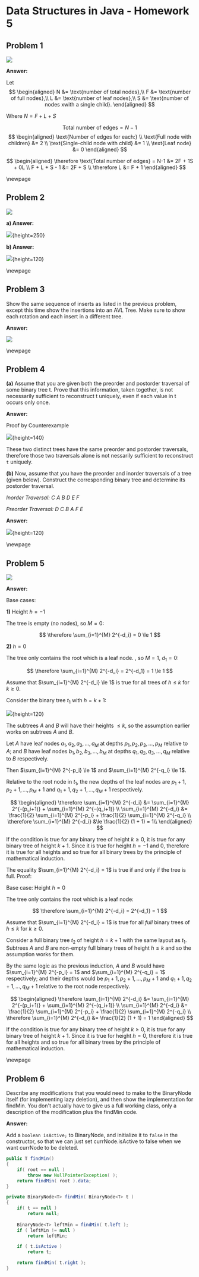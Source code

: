 # Data Structures in Java - Homework 5

## Problem 1

![](ex4_6.png)

__Answer:__

Let
$$
\begin{aligned}
N &= \text{number of total nodes},\\
F &= \text{number of full nodes},\\
L &= \text{number of leaf nodes},\\
S &= \text{number of nodes xwith a single child}.
\end{aligned}
$$


Where $N = F + L + S$

$$
\text{Total number of edges} = N-1
$$
$$
\begin{aligned}
\text{Number of edges for each:} \\
\text{Full node with children} &= 2 \\
\text{Single-child node with child} &= 1 \\
\text{Leaf node} &= 0
\end{aligned}
$$

$$
\begin{aligned}
\therefore \text{Total number of edges} = N-1 &= 2F + 1S + 0L \\
F + L + S - 1 &= 2F + S \\
\therefore L &= F + 1
\end{aligned}
$$

\newpage

## Problem 2

![](ex4_9.png)

__a) Answer:__

![](ans2a.png){height=250}

__b) Answer:__

![](ans2b.png){height=120}


\newpage

## Problem 3
Show the same sequence of inserts as listed in the previous problem, except this time show the insertions into an AVL Tree. Make sure to show each rotation and each insert in a different tree.

__Answer:__ 

![](ans3.png)


\newpage

## Problem 4
__(a)__ Assume that you are given both the preorder and postorder traversal of some binary tree t. Prove that this information, taken together, is not necessarily sufficient to reconstruct t uniquely, even if each value in t occurs only once.

__Answer:__

Proof by Counterexample

![](ans4a.png){height=140}

These two distinct trees have the same preorder and postorder traversals, therefore those two traversals alone is not nessarily sufficient to reconstruct `t` uniquely.

__(b)__ Now, assume that you have the preorder and inorder traversals of a tree (given below). Construct the corresponding binary tree and determine its postorder traversal.

*Inorder Traversal: C A B D E F*

*Preorder Traversal: D C B A F E*


__Answer:__

![](ans4b.png){height=120}


\newpage

## Problem 5

![](ex4_7.png)

__Answer:__


Base cases:

__1)__ Height $h = -1$

The tree is empty (no nodes), so $M = 0$:

$$
\therefore \sum_{i=1}^{M} 2^{-d_i} = 0 \le 1
$$

__2)__ $h = 0$  

The tree only contains the root which is a leaf node.
, so $M = 1$, $d_1 = 0$:

$$
\therefore \sum_{i=1}^{M} 2^{-d_i} = 2^{-d_1} = 1 \le 1
$$

Assume that $\sum_{i=1}^{M} 2^{-d_i} \le 1$ is true for all trees of $h \le k$ for $k \ge 0$.

Consider the binary tree $t_1$ with $h = k+1$:

![](ans5.png){height=120}

The subtrees $A$ and $B$ will have their heights $\le k$, so the assumption earlier works on subtrees $A$ and $B$.

Let $A$ have leaf nodes $a_1, a_2, a_3, ..., a_M$ at depths $p_1, p_2, p_3, ..., p_M$ relative to $A$; and $B$ have leaf nodes $b_1, b_2, b_3, ..., b_M$ at depths $q_1, q_2, q_3, ..., q_M$ relative to $B$ respectively.

Then $\sum_{i=1}^{M} 2^{-p_i} \le 1$ and $\sum_{i=1}^{M} 2^{-q_i} \le 1$.

Relative to the root node in $t_1$, the new depths of the leaf nodes are $p_1 + 1, p_2 + 1, ..., p_M + 1$ and $q_1 + 1, q_2 + 1, ..., q_M + 1$ respectively.

$$
\begin{aligned}
\therefore \sum_{i=1}^{M} 2^{-d_i} &= \sum_{i=1}^{M} 2^{-(p_i+1)} + \sum_{i=1}^{M} 2^{-(q_i+1)} \\
\sum_{i=1}^{M} 2^{-d_i} &= \frac{1}{2} \sum_{i=1}^{M} 2^{-p_i} + \frac{1}{2} \sum_{i=1}^{M} 2^{-q_i} \\
\therefore \sum_{i=1}^{M} 2^{-d_i} &\le \frac{1}{2} (1 + 1) = 1\\
\end{aligned}
$$

If the condition is true for any binary tree of height $k \ge 0$, it is true for any binary tree of height $k+1$. Since it is true for height $h = -1$ and $0$, therefore it is true for all heights and so true for all binary trees by the principle of mathematical induction.

The equality $\sum_{i=1}^{M} 2^{-d_i} = 1$ is true if and only if the tree is full. Proof:

Base case: Height $h = 0$

The tree only contains the root which is a leaf node:

$$
\therefore \sum_{i=1}^{M} 2^{-d_i} = 2^{-d_1} = 1
$$

Assume that $\sum_{i=1}^{M} 2^{-d_i} = 1$ is true for all *full* binary trees of $h \le k$ for $k \ge 0$.

Consider a full binary tree $t_2$ of height $h = k+1$ with the same layout as $t_1$. Subtrees $A$ and $B$ are non-empty full binary trees of height $h \le k$ and so the assumption works for them.

By the same logic as the previous induction, $A$ and $B$ would have $\sum_{i=1}^{M} 2^{-p_i} = 1$ and $\sum_{i=1}^{M} 2^{-q_i} = 1$ respectively; and their depths would be $p_1 + 1, p_2 + 1, ..., p_M + 1$ and $q_1 + 1, q_2 + 1, ..., q_M + 1$ relative to the root node respectively. 

$$
\begin{aligned}
\therefore \sum_{i=1}^{M} 2^{-d_i} &= \sum_{i=1}^{M} 2^{-(p_i+1)} + \sum_{i=1}^{M} 2^{-(q_i+1)} \\
\sum_{i=1}^{M} 2^{-d_i} &= \frac{1}{2} \sum_{i=1}^{M} 2^{-p_i} + \frac{1}{2} \sum_{i=1}^{M} 2^{-q_i} \\
\therefore \sum_{i=1}^{M} 2^{-d_i} &= \frac{1}{2} (1 + 1) = 1
\end{aligned}
$$

If the condition is true for any binary tree of height $k \ge 0$, it is true for any binary tree of height $k+1$. Since it is true for height $h = 0$, therefore it is true for all heights and so true for all binary trees by the principle of mathematical induction.

\newpage

## Problem 6
Describe any modifications that you would need to make to the BinaryNode itself (for implementing lazy deletion), and then show the implementation for findMin.  You don't actually have to give us a full working class, only a description of the modification plus the findMin code.

__Answer:__

Add a `boolean isActive;` to BinaryNode, and initialize it to `false` in the constructor, so that we can just set currNode.isActive to false when we want currNode to be deleted. 

```java
public T findMin()
{
    if( root == null )
        throw new NullPointerException( );
    return findMin( root ).data;
}

private BinaryNode<T> findMin( BinaryNode<T> t )
{   
    if( t == null )
        return null;
    
    BinaryNode<T> leftMin = findMin( t.left );
    if ( leftMin != null )
        return leftMin;

    if ( t.isActive )
        return t;

    return findMin( t.right );
}
```